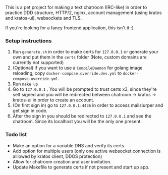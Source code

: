 This is a pet project for making a text chatroom (IRC-like) in order to practice DDD structure, HTTP/2, nginx, account management (using kratos and kratos-ui), websockets and TLS.

If you're looking for a fancy frontend application, this isn't it :]
### Setup instructions
1. Run `generate.sh` in order to make certs for `127.0.0.1` or generate your own and put them in the `certs` folder (Note, custom domains are currently not supported)
2. (Optional) if you want to use a `CompileDaemon` for golang image reloading, copy `docker-compose.override.dev.yml` to `docker-compose.override.yml`.
3. Run `make up`
4. Go to `127.0.0.1` . You will be prompted to trust certs x3, since they're self signed and you will be redirected between chatroom -> kratos -> kratos-ui in order to create an account.
5. (On first sign in) go to `127.0.0.1:4436` in order to access mailslurper and get sign in code.
6. After the sign in you should be redirected to `127.0.0.1` and see the chatroom. Since its localhost you will be the only one present.
### Todo list
- Make an option for a variable DNS and verify its certs.
- Add option for multiple users (only one active websocket connection is alllowed by kratos client, DDOS protection)
- Allow for chatroom creation and user invitation.
- Update Makefile to generate certs if not present and start up app.